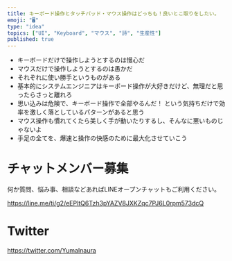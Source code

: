 ```yaml
---
title: キーボード操作とタッチパッド・マウス操作はどっちも！良いとこ取りをしたい。
emoji: "🖥"
type: "idea"
topics: ["UI", "Keyboard", "マウス", "詩", "生産性"]
published: true
---
```


- キーボードだけで操作しようとするのは慢心だ
- マウスだけで操作しようとするのは愚かだ
- それぞれに使い勝手というものがある
- 基本的にシステムエンジニアはキーボード操作が大好きだけど、無理だと思ったらさっと離れろ
- 思い込みは危険で、キーボード操作で全部やるんだ！ という気持ちだけで効率を激しく落としているパターンがあると思う
- マウス操作も慣れてくたら美しく手が動いたりするし、そんなに悪いものじゃないよ
- 手足の全てを、爆速と操作の快感のために最大化させていこう








<!-- Update From Qiita API -->

# チャットメンバー募集


何か質問、悩み事、相談などあればLINEオープンチャットもご利用ください。

https://line.me/ti/g2/eEPltQ6Tzh3pYAZV8JXKZqc7PJ6L0rpm573dcQ





# Twitter


https://twitter.com/YumaInaura


<!-- Update From Qiita API -->



